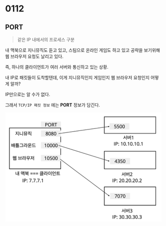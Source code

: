 # 0112



## PORT

> 같은 IP 내에서의 프로세스 구분

내 맥북으로 지니뮤직도 듣고 있고, 스팀으로 온라인 게임도 하고 있고 공략을 보기위해 웹 브라우저 요청도 날리고 있다.

즉, 하나의 클라이언트가 여러 서버와 통신하고 있는 상황.

내 IP로 패킷들이 도착할텐데, 이게 지니뮤직인지 게임인지 웹 브라우저 요청인지 어떻게 알까?

IP만으로는 알 수가 없다.

그래서 `TCP/IP 패킷 정보` 에는 **PORT** 정보가 담긴다.

![http5](../pic/http5.png)

